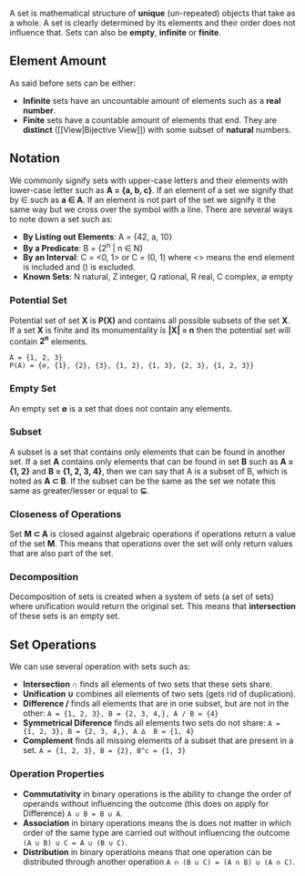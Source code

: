 A set is mathematical structure of **unique** (un-repeated) objects that take as a whole. A set is clearly determined by its elements and their order does not influence that. Sets can also be **empty**, **infinite** or **finite**.
## Element Amount
As said before sets can be either:
- **Infinite** sets have an uncountable amount of elements such as a **real number**.
- **Finite** sets have a countable amount of elements that end. They are **distinct** ([[View|Bijective View]]) with some subset of **natural** numbers.
## Notation
We commonly signify sets with upper-case letters and their elements with lower-case letter such as **A = {a, b, c}**. If an element of a set we signify that by ∈ such as **a ∈ A**. If an element is not part of the set we signify it the same way but we cross over the symbol with a line.
There are several ways to note down a set such as:
- **By Listing out Elements**: A = {42, a, 10}
- **By a Predicate**: B = {2<sup>n</sup> | n ∈ N}
- **By an Interval**: C = <0, 1> or C = (0, 1) where <> means the end element is included and () is excluded.
- **Known Sets**: N natural, Z integer, Q rational, R real, C complex, ∅ empty
### Potential Set
Potential set of set **X** is **P(X)** and contains all possible subsets of the set **X**. If a set **X** is finite and its monumentality is **|X| = n** then the potential set will contain **2<sup>n</sup>** elements.
```
A = {1, 2, 3}
P(A) = {∅, {1}, {2}, {3}, {1, 2}, {1, 3}, {2, 3}, {1, 2, 3}}
```
### Empty Set
An empty set **∅** is a set that does not contain any elements.
### Subset
A subset is a set that contains only elements that can be found in another set. If a set **A** contains only elements that can be found in set **B** such as **A = {1, 2}** and **B = {1, 2, 3, 4}**, then we can say that A is a subset of B, which is noted as **A ⊂ B**. If the subset can be the same as the set we notate this same as greater/lesser or equal to **⊆**.
### Closeness of Operations
Set **M ⊂ A** is closed against algebraic operations if operations return a value of the set **M**. This means that operations over the set will only return values that are also part of the set.
### Decomposition
Decomposition of sets is created when a system of sets (a set of sets) where unification would return the original set. This means that **intersection** of these sets is an empty set.
## Set Operations
We can use several operation with sets such as:
- **Intersection ∩** finds all elements of two sets that these sets share.
- **Unification ∪** combines all elements of two sets (gets rid of duplication).
- **Difference /** finds all elements that are in one subset, but are not in the other: `A = {1, 2, 3}, B = {2, 3, 4,}, A / B = {4}`
- **Symmetrical Diference** finds all elements two sets do not share: `A = {1, 2, 3}, B = {2, 3, 4,}, A ∆  B = {1, 4}`
- **Complement** finds all missing elements of a subset that are present in a set. `A = {1, 2, 3}, B = {2}, B^c = {1, 3}`
### Operation Properties
- **Commutativity** in binary operations is the ability to change the order of operands without influencing the outcome (this does on apply for Difference) `A ∪ B = B ∪ A`.
- **Association** in binary operations means the is does not matter in which order of the same type are carried out without influencing the outcome `(A ∪ B) ∪ C = A ∪ (B ∪ C)`.
- **Distribution** in binary operations means that one operation can be distributed through another operation `A ∩ (B ∪ C) = (A ∩ B) ∪ (A ∩ C)`.